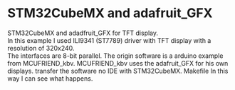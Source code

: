 # STM32CubeMX and adafruit_GFX
STM32CubeMX and adadfruit_GFX for TFT display.  
In this example I used ILI9341 (ST7789) driver with TFT display with a resolution of 320x240.  
The interfaces are 8-bit parallel.
The origin software is a arduino example from MCUFRIEND_kbv.
MCUFRIEND_kbv uses the adafruit_GFX for his own displays.
transfer the software no IDE with STM32CubeMX. Makefile
In this way I can see what happens.
